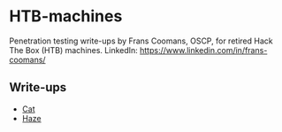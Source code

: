 # HTB-machines

Penetration testing write-ups by Frans Coomans, OSCP, for retired Hack The Box (HTB) machines. 
LinkedIn: https://www.linkedin.com/in/frans-coomans/  

## Write-ups

- [Cat](Cat/README.md)
- [Haze](Haze/README.md)